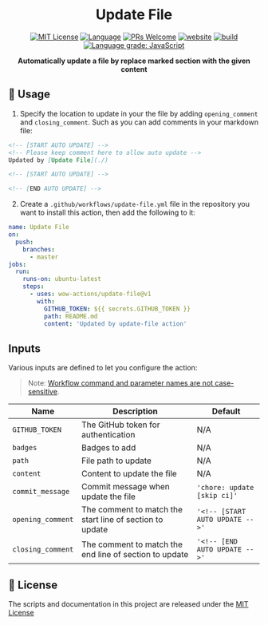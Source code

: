 <h1 align="center">Update File</h1>

<p align="center">
  <a href="/wow-actions/update-file/blob/master/LICENSE"><img alt="MIT License" src="https://img.shields.io/github/license/wow-actions/update-file?style=flat-square"></a>
  <a href="https://www.typescriptlang.org" rel="nofollow"><img alt="Language" src="https://img.shields.io/badge/language-TypeScript-blue.svg?style=flat-square"></a>
  <a href="https://github.com/wow-actions/update-file/pulls"><img alt="PRs Welcome" src="https://img.shields.io/badge/PRs-Welcome-brightgreen.svg?style=flat-square" ></a>
  <a href="https://github.com/marketplace/actions/update-file" rel="nofollow"><img alt="website" src="https://img.shields.io/static/v1?label=&labelColor=505050&message=marketplace&color=0076D6&style=flat-square&logo=google-chrome&logoColor=0076D6" ></a>
  <a href="https://github.com/wow-actions/update-file/actions/workflows/release.yml"><img alt="build" src="https://img.shields.io/github/workflow/status/wow-actions/update-file/Release/master?logo=github&style=flat-square" ></a>
  <a href="https://lgtm.com/projects/g/wow-actions/update-file/context:javascript" rel="nofollow"><img alt="Language grade: JavaScript" src="https://img.shields.io/lgtm/grade/javascript/g/wow-actions/update-file.svg?logo=lgtm&style=flat-square" ></a>
</p>

<p align="center">
  <strong>Automatically update a file by replace marked section with the given content</strong>
</p>

## 🚀 Usage

1. Specify the location to update in your the file by adding `opening_comment` and `closing_comment`. Such as you can add comments in your markdown file:

```md
<!-- [START AUTO UPDATE] -->
<!-- Please keep comment here to allow auto update -->
Updated by [Update File](./)

<!-- [START AUTO UPDATE] -->

<!-- [END AUTO UPDATE] -->
```

2. Create a `.github/workflows/update-file.yml` file in the repository you want to install this action, then add the following to it:

```yml
name: Update File
on:
  push:
    branches:
      - master
jobs:
  run:
    runs-on: ubuntu-latest
    steps:
      - uses: wow-actions/update-file@v1
        with:
          GITHUB_TOKEN: ${{ secrets.GITHUB_TOKEN }}
          path: README.md
          content: 'Updated by update-file action'
```

## Inputs

Various inputs are defined to let you configure the action:

> Note: [Workflow command and parameter names are not case-sensitive](https://docs.github.com/en/free-pro-team@latest/actions/reference/workflow-commands-for-github-actions#about-workflow-commands).

| Name | Description | Default |
| --- | --- | --- |
| `GITHUB_TOKEN` | The GitHub token for authentication | N/A |
| `badges` | Badges to add | N/A |
| `path` | File path to update | N/A |
| `content` | Content to update the file | N/A |
| `commit_message` | Commit message when update the file | `'chore: update [skip ci]'` |
| `opening_comment` | The comment to match the start line of section to update | `'<!-- [START AUTO UPDATE -->'` |
| `closing_comment` | The comment to match the end line of section to update | `'<!-- [END AUTO UPDATE -->'` |

## 🔖 License

The scripts and documentation in this project are released under the [MIT License](LICENSE)
